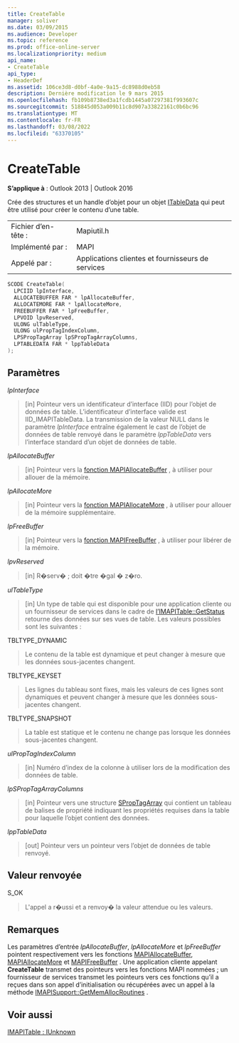 ```yaml
---
title: CreateTable
manager: soliver
ms.date: 03/09/2015
ms.audience: Developer
ms.topic: reference
ms.prod: office-online-server
ms.localizationpriority: medium
api_name:
- CreateTable
api_type:
- HeaderDef
ms.assetid: 106ce3d8-d0bf-4a0e-9a15-dc8988d0eb58
description: Dernière modification le 9 mars 2015
ms.openlocfilehash: fb109b8738ed3a1fcdb1445a07297381f993607c
ms.sourcegitcommit: 518845d053a009b11c8d907a33822161c0b6bc96
ms.translationtype: MT
ms.contentlocale: fr-FR
ms.lasthandoff: 03/08/2022
ms.locfileid: "63370105"
---
```

# <a name="createtable"></a>CreateTable

**S’applique à** : Outlook 2013 | Outlook 2016
  
Crée des structures et un handle d’objet pour un objet [ITableData](itabledataiunknown.md) qui peut être utilisé pour créer le contenu d’une table.
  
|||
|:-----|:-----|
|Fichier d’en-tête :  <br/> |Mapiutil.h  <br/> |
|Implémenté par :  <br/> |MAPI  <br/> |
|Appelé par :  <br/> |Applications clientes et fournisseurs de services  <br/> |

```cpp
SCODE CreateTable(
  LPCIID lpInterface,
  ALLOCATEBUFFER FAR * lpAllocateBuffer,
  ALLOCATEMORE FAR * lpAllocateMore,
  FREEBUFFER FAR * lpFreeBuffer,
  LPVOID lpvReserved,
  ULONG ulTableType,
  ULONG ulPropTagIndexColumn,
  LPSPropTagArray lpSPropTagArrayColumns,
  LPTABLEDATA FAR * lppTableData
);
```

## <a name="parameters"></a>Paramètres

 _lpInterface_
  
> [in] Pointeur vers un identificateur d’interface (IID) pour l’objet de données de table. L’identificateur d’interface valide est IID_IMAPITableData. La transmission de la valeur NULL dans le paramètre _lpInterface_ entraîne également le cast de l’objet de données de table renvoyé dans le paramètre _lppTableData_ vers l’interface standard d’un objet de données de table.

 _lpAllocateBuffer_
  
> [in] Pointeur vers la [fonction MAPIAllocateBuffer](mapiallocatebuffer.md) , à utiliser pour allouer de la mémoire.

 _lpAllocateMore_
  
> [in] Pointeur vers la [fonction MAPIAllocateMore](mapiallocatemore.md) , à utiliser pour allouer de la mémoire supplémentaire.

 _lpFreeBuffer_
  
> [in] Pointeur vers la [fonction MAPIFreeBuffer](mapifreebuffer.md) , à utiliser pour libérer de la mémoire.

 _lpvReserved_
  
> [in] R�serv� ; doit �tre �gal � z�ro.

 _ulTableType_
  
> [in] Un type de table qui est disponible pour une application cliente ou un fournisseur de services dans le cadre de [l’IMAPITable::GetStatus](imapitable-getstatus.md) retourne des données sur ses vues de table. Les valeurs possibles sont les suivantes :

TBLTYPE_DYNAMIC
  
> Le contenu de la table est dynamique et peut changer à mesure que les données sous-jacentes changent.

TBLTYPE_KEYSET
  
> Les lignes du tableau sont fixes, mais les valeurs de ces lignes sont dynamiques et peuvent changer à mesure que les données sous-jacentes changent.

TBLTYPE_SNAPSHOT
  
> La table est statique et le contenu ne change pas lorsque les données sous-jacentes changent.

 _ulPropTagIndexColumn_
  
> [in] Numéro d’index de la colonne à utiliser lors de la modification des données de table.

 _lpSPropTagArrayColumns_
  
> [in] Pointeur vers une structure [SPropTagArray](sproptagarray.md) qui contient un tableau de balises de propriété indiquant les propriétés requises dans la table pour laquelle l’objet contient des données.

 _lppTableData_
  
> [out] Pointeur vers un pointeur vers l’objet de données de table renvoyé.

## <a name="return-value"></a>Valeur renvoyée

S_OK
  
> L'appel a r�ussi et a renvoy� la valeur attendue ou les valeurs.

## <a name="remarks"></a>Remarques

Les paramètres d’entrée _lpAllocateBuffer_, _lpAllocateMore_ et _lpFreeBuffer_ pointent respectivement vers les fonctions [MAPIAllocateBuffer](mapiallocatebuffer.md), [MAPIAllocateMore](mapiallocatemore.md) et [MAPIFreeBuffer](mapifreebuffer.md) . Une application cliente appelant **CreateTable** transmet des pointeurs vers les fonctions MAPI nommées ; un fournisseur de services transmet les pointeurs vers ces fonctions qu’il a reçues dans son appel d’initialisation ou récupérées avec un appel à la méthode [IMAPISupport::GetMemAllocRoutines](imapisupport-getmemallocroutines.md) .
  
## <a name="see-also"></a>Voir aussi

[IMAPITable : IUnknown](imapitableiunknown.md)
